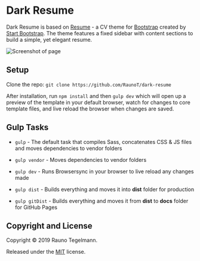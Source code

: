 # Dark Resume

Dark Resume is based on [Resume](https://startbootstrap.com/template-overviews/resume/) - a CV theme for [Bootstrap](http://getbootstrap.com/) created by [Start Bootstrap](http://startbootstrap.com/). The theme features a fixed sidebar with content sections to build a simple, yet elegant resume.

![Screenshot of page](https://i.imgur.com/u5fInoi.png)

## Setup

Clone the repo: `git clone https://github.com/RaunoT/dark-resume`

After installation, run `npm install` and then `gulp dev` which will open up a preview of the template in your default browser, watch for changes to core template files, and live reload the browser when changes are saved.

## Gulp Tasks

* `gulp` - The default task that compiles Sass, concatenates CSS & JS files and moves dependencies to vendor folders

* `gulp vendor` - Moves dependencies to vendor folders

* `gulp dev` - Runs Browsersync in your browser to live reload any changes made

* `gulp dist` - Builds everything and moves it into **dist** folder for production

* `gulp gitDist` - Builds everything and moves it from **dist**  to **docs** folder for GitHub Pages

## Copyright and License

Copyright © 2019 Rauno Tegelmann.

Released under the [MIT](https://github.com/RaunoT/bootstrap-4-boilerplate/blob/master/LICENSE) license.
